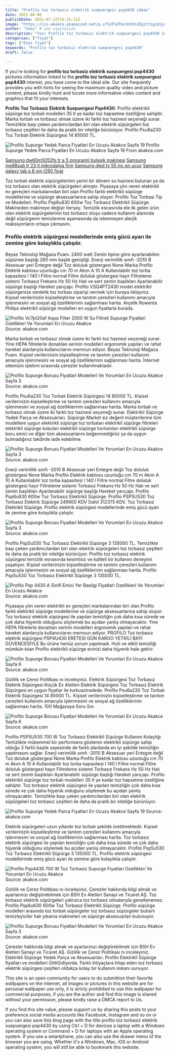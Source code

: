 ```yaml
---
title: "Profilo toz torbasiz elektrik suepuergesi psp4430 ideas"
date: 2021-06-08
publishDate: 2021-07-22T15:25:31Z
image: "https://iis-akakce.akamaized.net/p.x?%2F%2Fmcdn01%2Egittigidiyor%2Enet%2F60981%2F609811309%5F0%2Ejpg"
author: "Ines" # use capitalize
description: "Your Profilo toz torbasiz elektrik suepuergesi psp4430 images are available. Profilo toz torbasiz elektrik suepuergesi psp4430 are a topic that is being searched for and liked by netizens now. You can Find and Download the Profilo toz torbasiz elektrik suepuergesi psp4430 files here. Find and Download all royalty-free images."
categories: ["fiyat"]
tags: ["Eski fiyat"]
keywords: "Profilo toz torbasiz elektrik suepuergesi psp4430"
draft: false

---
```


If you're looking for **profilo toz torbasiz elektrik suepuergesi psp4430** pictures information linked to the **profilo toz torbasiz elektrik suepuergesi psp4430** interest, you have come to the ideal  site.  Our site frequently  provides you with  hints  for seeing  the maximum  quality video and picture  content, please kindly hunt and locate more informative video content and graphics  that fit your interests.

**Profilo Toz Torbasiz Elektrik Suepuergesi Psp4430**. Profilo elektrikli süpürge toz torbalı modelleri 35 lt ye kadar toz hapsetme özelliğine sahiptir. Marka torbalı ve torbasız olmak üzere iki farklı toz haznesi seçeneği sunar. Temizlikte başı çeken yardımcılardan biri olan elektrik süpürgeleri toz torbasız çeşitleri ile daha da pratik bir niteliğe bürünüyor. Profilo Psu6a230 Toz Torbalı Elektrik Süpürgesi 14 85000 TL.

![Profilo Supurge Yedek Parca Fiyatlari En Ucuzu Akakce Sayfa 19](https://iis-akakce.akamaized.net/p.x?%2F%2Fmcdn01%2Egittigidiyor%2Enet%2F63600%2F636000348%5F0%2Ejpg "Profilo Supurge Yedek Parca Fiyatlari En Ucuzu Akakce Sayfa 19")
Profilo Supurge Yedek Parca Fiyatlari En Ucuzu Akakce Sayfa 19 From akakce.com

[Samsung dw60m5052fs tr a 5 programli bulasik makinesi](/samsung-dw60m5052fs-tr-a-5-programli-bulasik-makinesi/)
[Samsung me88sub tr 23 lt mikrodalga firin](/samsung-me88sub-tr-23-lt-mikrodalga-firin/)
[Samsung qled tv 55 inc en ucuz](/samsung-qled-tv-55-inc-en-ucuz/)
[Samsung galaxy tab a 8 sm t290 fiyat](/samsung-galaxy-tab-a-8-sm-t290-fiyat/)

Toz torbalı elektrik süpürgelerinin yerini bir dönem su haznesi bulunan ya da toz torbasız olan elektrik süpürgeleri almıştır. Piyasaya yön veren elektrikli ev gereçleri markalarından biri olan Profilo farklı elektrikli süpürge modellerine ve süpürge aksesuarlarına sahip oluyor. Profilo Toz Torbası Tip ve Modelleri. Profilo Psp6u630 600w Toz Torbasız Elektrikli Süpürge. Makineden makineye değişir herşey. Temizlik esnasında ele ilk gelen ürün olan elektrik süpürgelerinin toz torbasız oluşu sadece kullanım alanında değil süpürgenin temizlenme aşamasında da istenmeyen alerjik reaksiyonların ortaya çıkmasını.

### Profilo elektrik süpürgesi modellerinde emiş gücü ayarı ile zemine göre kolaylıkla çalışılır.

Beyaz Teknoloji Mağaza Puanı. 2400 watt Zemin tipine göre ayarlanabilen süpürme başlığı 260 mm başlık genişliği. Enerji verimlilik sınıfı -2010 B Aksesuar yeri Entegre değil Toz doluluk göstergesi None Marka Profilo Elektrik kablosu uzunluğu cm 70 m Akım A 10 A Kullanılabilir toz torba kapasitesi l 140 l Filtre normal Filtre doluluk göstergesi hayır Filtreleme sistemi Torbasız Frekans Hz 50 Hz Halı ve sert zemin başlıkları Ayarlanabilir süpürge başlığı Hareket yarıçapı. Profilo VSQ4PT2430 model elektrikli süpürgenize sentetik toz torbası siparişi vermek için buraya tıklayınız. Kişisel verilerinizin kişiselleştirme ve tanıtım çerezleri kullanımı amacıyla işlenmesini ve sosyal ağ özelliklerinin sağlanması harita. Arçelik Rowenta Philips elektrikli süpürge modelleri en uygun fiyatlarla burada.


![Profilo Vc7pt20af Aqua Filter 2000 W Su Filtreli Supurge Fiyatlari Ozellikleri Ve Yorumlari En Ucuzu Akakce](https://cdn.akakce.com/profilo/profilo-vc7pt20af-aqua-filter-2000-w-su-filtreli-supurge-z.jpg "Profilo Vc7pt20af Aqua Filter 2000 W Su Filtreli Supurge Fiyatlari Ozellikleri Ve Yorumlari En Ucuzu Akakce")
Source: akakce.com

Marka torbalı ve torbasız olmak üzere iki farklı toz haznesi seçeneği sunar. Yine HEPA filtrelerle donatılan serinin modelleri ergonomik yapıları ve rahat hareket alanlarıyla kullanıcılarını memnun ediyor. Beyaz Teknoloji Mağaza Puanı. Kişisel verilerinizin kişiselleştirme ve tanıtım çerezleri kullanımı amacıyla işlenmesini ve sosyal ağ özelliklerinin sağlanması harita. İnternet sitemizin işletimi sırasında çerezler kullanılmaktadır.

![Profilo Supurge Borusu Fiyatlari Modelleri Ve Yorumlari En Ucuzu Akakce Sayfa 3](https://iis-akakce.akamaized.net/p.x?%2F%2Fmcdn01%2Egittigidiyor%2Enet%2F59939%2F599390414%5F0%2Ejpg "Profilo Supurge Borusu Fiyatlari Modelleri Ve Yorumlari En Ucuzu Akakce Sayfa 3")
Source: akakce.com

Profilo Psu6a230 Toz Torbalı Elektrik Süpürgesi 14 85000 TL. Kişisel verilerinizin kişiselleştirme ve tanıtım çerezleri kullanımı amacıyla işlenmesini ve sosyal ağ özelliklerinin sağlanması harita. Marka torbalı ve torbasız olmak üzere iki farklı toz haznesi seçeneği sunar. Elektrikli Süpürge Yedek Parça ve Aksesuarları. Süpürge Market siz değerli müşterilerine tüm modellere uygun elektrikli süpürge toz torbaları elektrikli süpürge filtreleri elektrikli süpürge kokuları elektrikli süpürge hortumları elektrikli süpürge boru emici ve diğer tüm aksesuarlarını beğenmediğiniz ya da uygun bulmadığınız takdirde iade edebilme.

![Profilo Supurge Borusu Fiyatlari Modelleri Ve Yorumlari En Ucuzu Akakce Sayfa 3](https://iis-akakce.akamaized.net/p.x?%2F%2Fmcdn01%2Egittigidiyor%2Enet%2F60195%2F601958574%5F0%2Ejpg "Profilo Supurge Borusu Fiyatlari Modelleri Ve Yorumlari En Ucuzu Akakce Sayfa 3")
Source: akakce.com

Enerji verimlilik sınıfı -2010 B Aksesuar yeri Entegre değil Toz doluluk göstergesi None Marka Profilo Elektrik kablosu uzunluğu cm 70 m Akım A 10 A Kullanılabilir toz torba kapasitesi l 140 l Filtre normal Filtre doluluk göstergesi hayır Filtreleme sistemi Torbasız Frekans Hz 50 Hz Halı ve sert zemin başlıkları Ayarlanabilir süpürge başlığı Hareket yarıçapı. Profilo Psp6u630 600w Toz Torbasız Elektrikli Süpürge. Profilo PSP5U530 Toz Torbasız Elektrik Süpürge 249900 KDV Dahil 312375 KDV. Toz Torbasız Elektrikli Süpürge. Profilo elektrik süpürgesi modellerinde emiş gücü ayarı ile zemine göre kolaylıkla çalışılır.

![Profilo Supurge Borusu Fiyatlari Modelleri Ve Yorumlari En Ucuzu Akakce Sayfa 3](https://iis-akakce.akamaized.net/p.x?%2F%2Fmcdn01%2Egittigidiyor%2Enet%2F56721%2F567219727%5F0%2Ejpg "Profilo Supurge Borusu Fiyatlari Modelleri Ve Yorumlari En Ucuzu Akakce Sayfa 3")
Source: akakce.com

Profilo Psp5u530 Toz Torbasız Elektrikli Süpürge 3 135000 TL. Temizlikte başı çeken yardımcılardan biri olan elektrik süpürgeleri toz torbasız çeşitleri ile daha da pratik bir niteliğe bürünüyor. Profilo toz torbasız elektrik süpürgesi temizlik esnasında kesintisiz ve kaliteli bir kullanım deneyimi yaşatıyor. Kişisel verilerinizin kişiselleştirme ve tanıtım çerezleri kullanımı amacıyla işlenmesini ve sosyal ağ özelliklerinin sağlanması harita. Profilo Psp5u530 Toz Torbasız Elektrikli Süpürge 3 135000 TL.

![Profilo Psp 4430 A Sinifi Emici Yer Basligi Fiyatlari Ozellikleri Ve Yorumlari En Ucuzu Akakce](https://iis-akakce.akamaized.net/p.z?%2F%2Fn11scdn%2Eakamaized%2Enet%2Fa1%2F1024%2Felektronik%2Fsupurge%2Demici%2Dbasliklar%2Fprofilo%2Dpsp%2D4430%2Da%2Dsinifi%2Demici%2Dyer%2Dbasligi%5F%5F1110844294146030%2Ejpg "Profilo Psp 4430 A Sinifi Emici Yer Basligi Fiyatlari Ozellikleri Ve Yorumlari En Ucuzu Akakce")
Source: akakce.com

Piyasaya yön veren elektrikli ev gereçleri markalarından biri olan Profilo farklı elektrikli süpürge modellerine ve süpürge aksesuarlarına sahip oluyor. Toz torbasız elektrik süpürgesi ile yapılan temizliğin çok daha kısa sürede ve çok daha hijyenik olduğunu söylemek bu açıdan yanlış olmayacaktır. Yine HEPA filtrelerle donatılan serinin modelleri ergonomik yapıları ve rahat hareket alanlarıyla kullanıcılarını memnun ediyor. PROFILO Toz torbasız elektrik süpürgesi PSP4U430 ERETESİ GÜN KARGO YETKİLİ BAYİ GÜVENCESİYLE Bu ürüne henüz yorum yapılmadı. Hızlı ve etkili temizliği mümkün kılan Profilo elektrikli süpürge evinizi daha hijyenik hale getirir.

![Profilo Supurge Borusu Fiyatlari Modelleri Ve Yorumlari En Ucuzu Akakce Sayfa 6](https://iis-akakce.akamaized.net/p.x?%2F%2Fn11scdn%2Eakamaized%2Enet%2Fa1%2F1024%2Felektronik%2Fsupurge%2Dborusu%2Fprofilo%2Dvs7pt2222%2Delektrikli%2Dsupurge%2Dborusu%2Dteleskopik%2Dboru%5F%5F1198583273598282%2Ejpg "Profilo Supurge Borusu Fiyatlari Modelleri Ve Yorumlari En Ucuzu Akakce Sayfa 6")
Source: akakce.com

Gizlilik ve Çerez Politikası nı inceleyiniz. Elektrik Süpürgesi Toz Torbasız Elektrik Süpürgesi Küçük Ev Aletleri Elektrik Süpürgesi Toz Torbasız Elektrik Süpürgesi en uygun fiyatlar ile turkuaztradede. Profilo Psu6a230 Toz Torbalı Elektrik Süpürgesi 14 85000 TL. Kişisel verilerinizin kişiselleştirme ve tanıtım çerezleri kullanımı amacıyla işlenmesini ve sosyal ağ özelliklerinin sağlanması harita. 100 Mağazaya Soru Sor.

![Profilo Supurge Borusu Fiyatlari Modelleri Ve Yorumlari En Ucuzu Akakce Sayfa 6](https://iis-akakce.akamaized.net/p.x?%2F%2Fmcdn01%2Egittigidiyor%2Enet%2F61552%2F615524678%5F0%2Ejpg "Profilo Supurge Borusu Fiyatlari Modelleri Ve Yorumlari En Ucuzu Akakce Sayfa 6")
Source: akakce.com

Profilo PSP5U530 700 W Toz Torbasız Elektrikli Süpürge Kullanım Kolaylığı Temizlikte mükemmel bir performans gösteren elektrikli süpürge sahip olduğu 3 farklı başlık sayesinde de farklı alanlarda en iyi şekilde temizliğin yapılmasını sağlar. Enerji verimlilik sınıfı -2010 B Aksesuar yeri Entegre değil Toz doluluk göstergesi None Marka Profilo Elektrik kablosu uzunluğu cm 70 m Akım A 10 A Kullanılabilir toz torba kapasitesi l 140 l Filtre normal Filtre doluluk göstergesi hayır Filtreleme sistemi Torbasız Frekans Hz 50 Hz Halı ve sert zemin başlıkları Ayarlanabilir süpürge başlığı Hareket yarıçapı. Profilo elektrikli süpürge toz torbalı modelleri 35 lt ye kadar toz hapsetme özelliğine sahiptir. Toz torbasız elektrik süpürgesi ile yapılan temizliğin çok daha kısa sürede ve çok daha hijyenik olduğunu söylemek bu açıdan yanlış olmayacaktır. Temizlikte başı çeken yardımcılardan biri olan elektrik süpürgeleri toz torbasız çeşitleri ile daha da pratik bir niteliğe bürünüyor.

![Profilo Supurge Yedek Parca Fiyatlari En Ucuzu Akakce Sayfa 19](https://iis-akakce.akamaized.net/p.x?%2F%2Fmcdn01%2Egittigidiyor%2Enet%2F63600%2F636000348%5F0%2Ejpg "Profilo Supurge Yedek Parca Fiyatlari En Ucuzu Akakce Sayfa 19")
Source: akakce.com

Elektrik süpürgeleri uzun yıllardır toz torbalı şekilde üretilmektedir. Kişisel verilerinizin kişiselleştirme ve tanıtım çerezleri kullanımı amacıyla işlenmesini ve sosyal ağ özelliklerinin sağlanması harita. Toz torbasız elektrik süpürgesi ile yapılan temizliğin çok daha kısa sürede ve çok daha hijyenik olduğunu söylemek bu açıdan yanlış olmayacaktır. Profilo Psp5u530 Toz Torbasız Elektrikli Süpürge 3 135000 TL. Profilo elektrik süpürgesi modellerinde emiş gücü ayarı ile zemine göre kolaylıkla çalışılır.

![Profilo Psp4430 700 W Toz Torbasiz Supurge Fiyatlari Ozellikleri Ve Yorumlari En Ucuzu Akakce](https://cdn.akakce.com/profilo/profilo-psp4430-700-w-toz-torbasiz-supurge-z.jpg "Profilo Psp4430 700 W Toz Torbasiz Supurge Fiyatlari Ozellikleri Ve Yorumlari En Ucuzu Akakce")
Source: akakce.com

Gizlilik ve Çerez Politikası nı inceleyiniz. Çerezler hakkında bilgi almak ve ayarlarınızı değiştirebilmek için BSH Ev Aletleri Sanayi ve Ticaret AŞ. Toz torbasız elektrik süpürgeleri yalnızca toz torbasız olmalarıyla genellenemez. Profilo Psp6u630 600w Toz Torbasız Elektrikli Süpürge. Profilo süpürge modelleri arasında toz torbalı süpürgeler toz torbasız süpürgeler buharlı temizleyiciler halı yıkama makineleri ve süpürge aksesuarları bulunuyor.

![Profilo Supurge Borusu Fiyatlari Modelleri Ve Yorumlari En Ucuzu Akakce Sayfa 3](https://iis-akakce.akamaized.net/p.x?%2F%2Fmcdn01%2Egittigidiyor%2Enet%2F60981%2F609811309%5F0%2Ejpg "Profilo Supurge Borusu Fiyatlari Modelleri Ve Yorumlari En Ucuzu Akakce Sayfa 3")
Source: akakce.com

Çerezler hakkında bilgi almak ve ayarlarınızı değiştirebilmek için BSH Ev Aletleri Sanayi ve Ticaret AŞ. Gizlilik ve Çerez Politikası nı inceleyiniz. Elektrikli Süpürge Yedek Parça ve Aksesuarları. Profilo Elektrikli Süpürge fiyatları ve modelleri GittiGidiyorda. Farklı ihtiyaçlara hitap eden toz torbasız elektrik süpürgesi çeşitleri oldukça kolay bir kullanım imkanı sunuyor.

This site is an open community for users to do submittion their favorite wallpapers on the internet, all images or pictures in this website are for personal wallpaper use only, it is stricly prohibited to use this wallpaper for commercial purposes, if you are the author and find this image is shared without your permission, please kindly raise a DMCA report to Us.

If you find this site value, please support us by sharing this posts to your preference social media accounts like Facebook, Instagram and so on or you can also save this blog page with the title profilo toz torbasiz elektrik suepuergesi psp4430 by using Ctrl + D for devices a laptop with a Windows operating system or Command + D for laptops with an Apple operating system. If you use a smartphone, you can also use the drawer menu of the browser you are using. Whether it's a Windows, Mac, iOS or Android operating system, you will still be able to bookmark this website.
